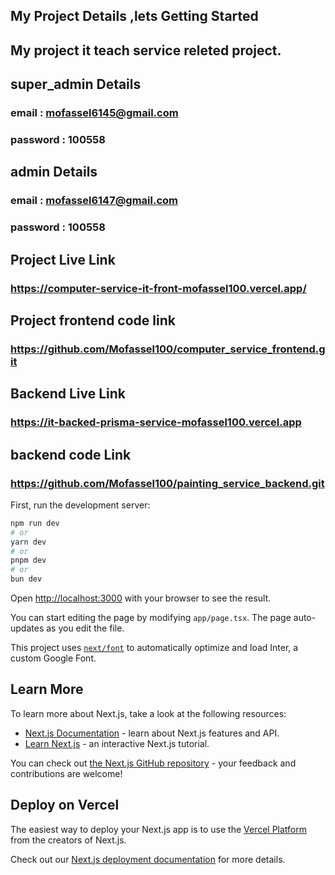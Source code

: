 

## My Project Details ,lets Getting Started
## My project it teach service releted project.
## super_admin Details
### email : mofassel6145@gmail.com
### password : 100558
## admin Details
### email : mofassel6147@gmail.com
### password : 100558
## Project Live Link
### https://computer-service-it-front-mofassel100.vercel.app/
## Project frontend code link 
### https://github.com/Mofassel100/computer_service_frontend.git
## Backend Live Link 
### https://it-backed-prisma-service-mofassel100.vercel.app
## backend code Link 
### https://github.com/Mofassel100/painting_service_backend.git 

First, run the development server:

```bash
npm run dev
# or
yarn dev
# or
pnpm dev
# or
bun dev
```

Open [http://localhost:3000](http://localhost:3000) with your browser to see the result.

You can start editing the page by modifying `app/page.tsx`. The page auto-updates as you edit the file.

This project uses [`next/font`](https://nextjs.org/docs/basic-features/font-optimization) to automatically optimize and load Inter, a custom Google Font.

## Learn More

To learn more about Next.js, take a look at the following resources:

- [Next.js Documentation](https://nextjs.org/docs) - learn about Next.js features and API.
- [Learn Next.js](https://nextjs.org/learn) - an interactive Next.js tutorial.

You can check out [the Next.js GitHub repository](https://github.com/vercel/next.js/) - your feedback and contributions are welcome!

## Deploy on Vercel

The easiest way to deploy your Next.js app is to use the [Vercel Platform](https://vercel.com/new?utm_medium=default-template&filter=next.js&utm_source=create-next-app&utm_campaign=create-next-app-readme) from the creators of Next.js.

Check out our [Next.js deployment documentation](https://nextjs.org/docs/deployment) for more details.
